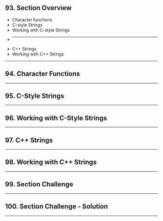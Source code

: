 ## 93. Section Overview

* Character functions
* C-style Strings
* Working with C-style Strings
* ---
* C++ Strings
* Working with C++ Strings

***

## 94. Character Functions

***

## 95. C-Style Strings

***

## 96. Working with C-Style Strings

***

## 97. C++ Strings

***

## 98. Working with C++ Strings

***

## 99. Section Challenge

***

## 100. Section Challenge - Solution

***








